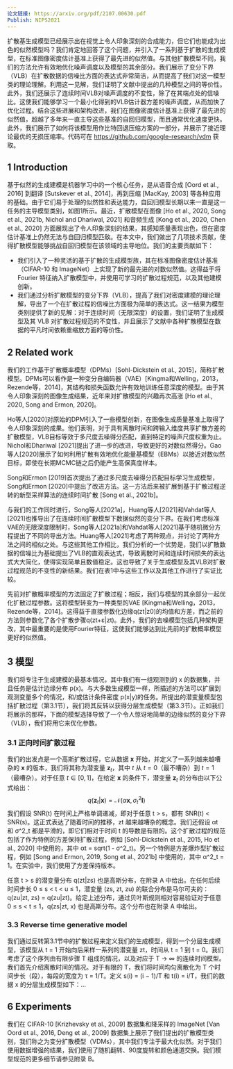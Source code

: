 ```yaml
---
论文链接: https://arxiv.org/pdf/2107.00630.pdf
Publish: NIPS2021
---
```

扩散基生成模型已经展示出在视觉上令人印象深刻的合成能力，但它们也能成为出色的似然模型吗？我们肯定地回答了这个问题，并引入了一系列基于扩散的生成模型，在标准图像密度估计基准上获得了最先进的似然值。与其他扩散模型不同，我们的方法允许有效地优化噪声调度以及模型的其余部分。我们展示了变分下界（VLB）在扩散数据的信噪比方面的表达式非常简洁，从而提高了我们对这一模型类的理论理解。利用这一见解，我们证明了文献中提出的几种模型之间的等价性。此外，我们还展示了连续时间VLB对噪声调度的不变性，除了在其端点处的信噪比。这使我们能够学习一个最小化得到的VLB估计器方差的噪声调度，从而加快了优化过程。结合这些进展和架构改进，我们在图像密度估计基准上获得了最先进的似然值，超越了多年来一直主导这些基准的自回归模型，而且通常优化速度更快。此外，我们展示了如何将该模型用作比特回退压缩方案的一部分，并展示了接近理论最优的无损压缩率。代码可在 https://github.com/google-research/vdm 获取。

## 1 Introduction

基于似然的生成建模是机器学习中的一个核心任务，是从语音合成 [Oord et al., 2016] 到翻译 [Sutskever et al., 2014]，再到压缩 [MacKay, 2003] 等各种应用的基础。由于它们易于处理的似然性和表达能力，自回归模型长期以来一直是这一任务的主导模型类别，如图1所示。最近，扩散模型在图像 [Ho et al., 2020, Song et al., 2021b, Nichol and Dhariwal, 2021] 和音频生成 [Kong et al., 2020, Chen et al., 2020] 方面展现出了令人印象深刻的结果，其感知质量表现出色，但在密度估计基准上仍然无法与自回归模型匹敌。在本文中，我们做出了几项技术贡献，使得扩散模型能够挑战自回归模型在该领域的主导地位。我们的主要贡献如下：

- 我们引入了一种灵活的基于扩散的生成模型族，其在标准图像密度估计基准（CIFAR-10 和 ImageNet）上实现了新的最先进的对数似然值。这得益于将 Fourier 特征纳入扩散模型中，并使用可学习的扩散过程规范，以及其他建模创新。
- 我们通过分析扩散模型的变分下界（VLB），提高了我们对密度建模的理论理解，导出了一个在扩散过程的信噪比方面极为简单的表达式。这一结果为模型类别提供了新的见解：对于连续时间（无限深度）的设置，我们证明了生成模型及其 VLB 对扩散过程规范的不变性，并且展示了文献中各种扩散模型在数据的平凡时间依赖重缩放方面的等价性。

## 2 Related work

我们的工作基于扩散概率模型（DPMs）[Sohl-Dickstein et al., 2015]，简称扩散模型。DPMs可以看作是一种变分自编码器（VAE）[Kingma和Welling，2013，Rezende等，2014]，其结构和损失函数允许有效地训练任意深度的模型。由于其令人印象深刻的图像生成结果，近年来对扩散模型的兴趣再次高涨 [Ho et al., 2020, Song and Ermon, 2020]。

Ho等人[2020]对原始的DPM引入了一些模型创新，在图像生成质量基准上取得了令人印象深刻的成果。他们表明，对于具有离散时间和跨输入维度共享扩散方差的扩散模型，VLB目标等效于多尺度去噪得分匹配，直到特定的噪声尺度权重为止。Nichol和Dhariwal [2021]提出了进一步的改进，导致更好的对数似然得分。Gao等人[2020]展示了如何利用扩散有效地优化能量基模型（EBMs）以接近对数似然目标，即使在长期MCMC链之后仍能产生高保真度样本。

Song和Ermon [2019]首次提出了通过多尺度去噪得分匹配目标学习生成模型，Song和Ermon [2020]中提出了改进方法。这一方法后来被扩展到基于扩散过程逆转的新型采样算法的连续时间扩散 [Song et al., 2021b]。

与我们的工作同时进行，Song等人[2021a]，Huang等人[2021]和Vahdat等人[2021]也推导出了在连续时间扩散模型下数据似然的变分下界。在我们考虑标准VAE的无限深度限制时，Song等人[2021a]和Vahdat等人[2021]基于随机微分方程提出了不同的导出方法。Huang等人[2021]考虑了两种观点，并讨论了两种方法之间的相似之处。与这些其他工作相比，我们分析的一个优势是，我们以扩散数据的信噪比为基础提出了VLB的直观表达式，导致离散时间和连续时间损失的表达式大大简化，使得实现简单且数值稳定。这也导致了关于生成模型及其VLB对扩散过程规范的不变性的新结果。我们在表1中与这些工作以及其他工作进行了实证比较。

先前对扩散概率模型的方法固定了扩散过程；相反，我们与模型的其余部分一起优化扩散过程参数。这将模型转变为一种类型的VAE [Kingma和Welling，2013，Rezende等，2014]。这得益于直接参数化边缘q(zt|z0)的均值和方差，而之前的方法则参数化了各个扩散步骤q(zt+ε|zt)。此外，我们的去噪模型包括几种架构更改，其中最重要的是使用Fourier特征，这使我们能够达到比先前的扩散概率模型更好的似然值。

## 3 模型 

我们将专注于生成建模的最基本情况，其中我们有一组观测到的 x 的数据集，并且任务是估计边缘分布 p(x)。与大多数生成模型一样，所描述的方法可以扩展到观测变量多个的情况，和/或估计条件密度 p(x|y)的任务。所提出的潜变量模型包括扩散过程（第3.1节），我们将其反转以获得分层生成模型（第3.3节）。正如我们将展示的那样，下面的模型选择导致了一个令人惊讶地简单的边缘似然的变分下界（VLB），我们将用它来优化参数。

### 3.1 正向时间扩散过程 

我们的出发点是一个高斯扩散过程，它从数据 $\textbf{x}$ 开始，并定义了一系列越来越嘈杂的 $\textbf{x}$ 的版本，我们将其称为潜变量 $\textbf{z}_t$，其中 $t$ 从 $t = 0$（最不嘈杂）到 $t = 1$（最嘈杂）。对于任意 $t \in [0, 1]$，在给定 $\textbf{x}$ 的条件下，潜变量 $\textbf{z}_t$ 的分布由以下公式给出：
$$q(\textbf{z}_t|\textbf{x}) = \mathcal{N}(\alpha \textbf{x}, \sigma^2_t \textbf{I})$$
我们假设 SNR(t) 在时间上严格单调递减，即对于任意 t > s，都有 SNR(t) < SNR(s)。这正式表达了随着时间的推移，zt 越来越嘈杂的概念。我们还假设 αt 和 σ^2_t 都是平滑的，即它们相对于时间 t 的导数是有限的。这个扩散过程的规范包括了作为特例的方差保持扩散过程，例如 [Sohl-Dickstein et al., 2015, Ho et al., 2020] 中使用的，其中 αt = sqrt(1 - σ^2_t)。另一个特例是方差爆炸型扩散过程，例如 [Song and Ermon, 2019, Song et al., 2021b] 中使用的，其中 α^2_t = 1。在实验中，我们使用了方差保持版本。

任意 t > s 的潜变量分布 q(zt|zs) 也是高斯分布，在附录 A 中给出。在任何后续时间步长 0 ≤ s < t < u ≤ 1，潜变量 (zs, zt, zu) 的联合分布是马尔可夫的：q(zu|zt, zs) = q(zu|zt)。给定上述分布，通过贝叶斯规则相对容易验证对于任意 0 ≤ s < t ≤ 1，q(zs|zt, x) 也是高斯分布。这个分布也在附录 A 中给出。

### 3.3 Reverse time generative model

我们通过反转第3.1节中的扩散过程来定义我们的生成模型，得到一个分层生成模型，该模型从 t = 1 开始向后采样一系列的潜变量 zt，时间从 t = 1 到 t = 0。我们考虑了这个序列由有限步骤 T 组成的情况，以及对应于 T → ∞ 的连续时间模型。我们首先介绍离散时间的情况。对于有限的 T，我们将时间均匀离散化为 T 个时间步长（段），每段的宽度为 τ = 1/T。定义 s(i) = (i − 1)/T 和 t(i) = i/T，我们的数据 x 的分层生成模型如下：...

## 6 Experiments

我们在 CIFAR-10 [Krizhevsky et al., 2009] 数据集和降采样的 ImageNet [Van Oord et al., 2016, Deng et al., 2009] 数据集上展示了我们提出的扩散模型类别，我们称之为变分扩散模型（VDMs），其中我们专注于最大化似然。对于我们使用数据增强的结果，我们使用了随机翻转、90度旋转和颜色通道交换。我们模型规范的更多细节请参见附录 B。